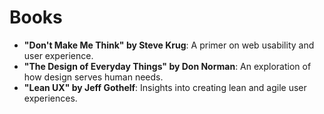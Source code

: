 # Books

- **"Don't Make Me Think" by Steve Krug**: A primer on web usability and user experience.
- **"The Design of Everyday Things" by Don Norman**: An exploration of how design serves human needs.
- **"Lean UX" by Jeff Gothelf**: Insights into creating lean and agile user experiences.
